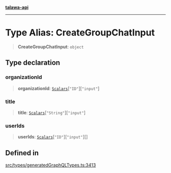 [**talawa-api**](../../../README.md)

***

# Type Alias: CreateGroupChatInput

> **CreateGroupChatInput**: `object`

## Type declaration

### organizationId

> **organizationId**: [`Scalars`](Scalars.md)\[`"ID"`\]\[`"input"`\]

### title

> **title**: [`Scalars`](Scalars.md)\[`"String"`\]\[`"input"`\]

### userIds

> **userIds**: [`Scalars`](Scalars.md)\[`"ID"`\]\[`"input"`\][]

## Defined in

[src/types/generatedGraphQLTypes.ts:3413](https://github.com/Suyash878/talawa-api/blob/095e6964ce2a06c1c30d1acf81b6162203f1db91/src/types/generatedGraphQLTypes.ts#L3413)
